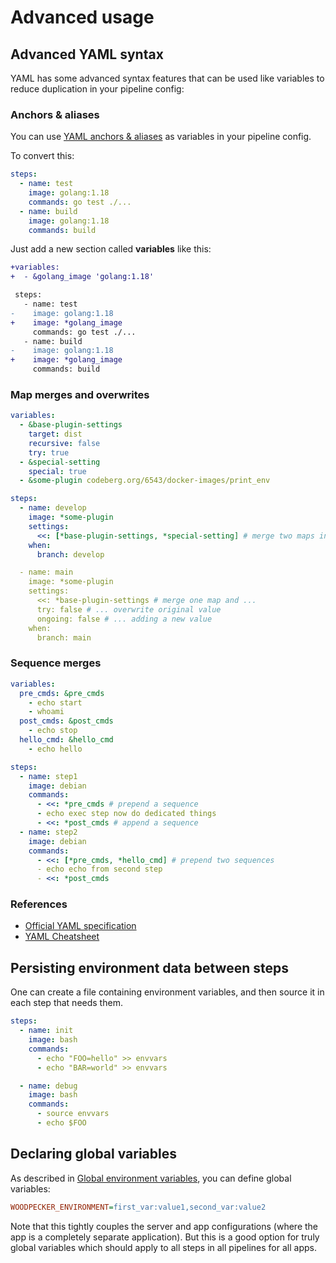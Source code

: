 # Advanced usage

## Advanced YAML syntax

YAML has some advanced syntax features that can be used like variables to reduce duplication in your pipeline config:

### Anchors & aliases

You can use [YAML anchors & aliases](https://yaml.org/spec/1.2.2/#3222-anchors-and-aliases) as variables in your pipeline config.

To convert this:

```yaml
steps:
  - name: test
    image: golang:1.18
    commands: go test ./...
  - name: build
    image: golang:1.18
    commands: build
```

Just add a new section called **variables** like this:

```diff
+variables:
+  - &golang_image 'golang:1.18'

 steps:
   - name: test
-    image: golang:1.18
+    image: *golang_image
     commands: go test ./...
   - name: build
-    image: golang:1.18
+    image: *golang_image
     commands: build
```

### Map merges and overwrites

```yaml
variables:
  - &base-plugin-settings
    target: dist
    recursive: false
    try: true
  - &special-setting
    special: true
  - &some-plugin codeberg.org/6543/docker-images/print_env

steps:
  - name: develop
    image: *some-plugin
    settings:
      <<: [*base-plugin-settings, *special-setting] # merge two maps into an empty map
    when:
      branch: develop

  - name: main
    image: *some-plugin
    settings:
      <<: *base-plugin-settings # merge one map and ...
      try: false # ... overwrite original value
      ongoing: false # ... adding a new value
    when:
      branch: main
```

### Sequence merges

```yaml
variables:
  pre_cmds: &pre_cmds
    - echo start
    - whoami
  post_cmds: &post_cmds
    - echo stop
  hello_cmd: &hello_cmd
    - echo hello

steps:
  - name: step1
    image: debian
    commands:
      - <<: *pre_cmds # prepend a sequence
      - echo exec step now do dedicated things
      - <<: *post_cmds # append a sequence
  - name: step2
    image: debian
    commands:
      - <<: [*pre_cmds, *hello_cmd] # prepend two sequences
      - echo echo from second step
      - <<: *post_cmds
```

### References

- [Official YAML specification](https://yaml.org/spec/1.2.2/#3222-anchors-and-aliases)
- [YAML Cheatsheet](https://learnxinyminutes.com/docs/yaml)

## Persisting environment data between steps

One can create a file containing environment variables, and then source it in each step that needs them.

```yaml
steps:
  - name: init
    image: bash
    commands:
      - echo "FOO=hello" >> envvars
      - echo "BAR=world" >> envvars

  - name: debug
    image: bash
    commands:
      - source envvars
      - echo $FOO
```

## Declaring global variables

As described in [Global environment variables](./50-environment.md#global-environment-variables), you can define global variables:

```ini
WOODPECKER_ENVIRONMENT=first_var:value1,second_var:value2
```

Note that this tightly couples the server and app configurations (where the app is a completely separate application). But this is a good option for truly global variables which should apply to all steps in all pipelines for all apps.
